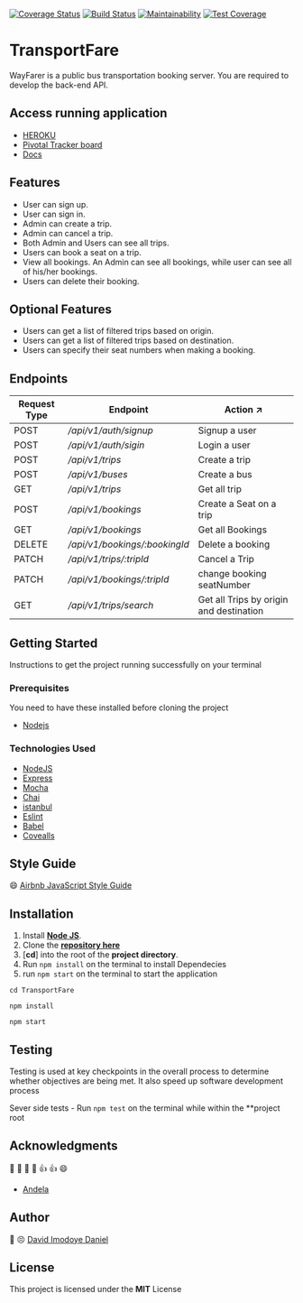 [![Coverage Status](https://coveralls.io/repos/github/danndav/TransportFare/badge.svg?branch=ft-167060869-sign-up-user)](https://coveralls.io/github/danndav/TransportFare?branch=ft-167060869-sign-up-user) [![Build Status](https://travis-ci.com/danndav/TransportFare.svg?branch=develop)](https://travis-ci.com/danndav/TransportFare) [![Maintainability](https://api.codeclimate.com/v1/badges/f7ae64c94c1e3dce9f27/maintainability)](https://codeclimate.com/github/danndav/TransportFare/maintainability) [![Test Coverage](https://api.codeclimate.com/v1/badges/f7ae64c94c1e3dce9f27/test_coverage)](https://codeclimate.com/github/danndav/TransportFare/test_coverage)

# TransportFare

WayFarer is a public bus transportation booking server. You are required to develop the back-end API.

## Access running application

- [HEROKU](https://transportfare.herokuapp.com/)
- [Pivotal Tracker board](https://www.pivotaltracker.com/n/projects/2358604)
- [Docs](https://transportfare.herokuapp.com/docs)

## Features
 
- User can sign up.
- User can sign in.
- Admin can create a trip.
- Admin can cancel a trip.
- Both Admin and Users can see all trips.
- Users can book a seat on a trip.
- View all bookings. An Admin can see all bookings, while user can see all of his/her
bookings.
- Users can delete their booking.

## Optional Features

- Users can get a list of filtered trips based on origin.
- Users can get a list of filtered trips based on destination.
- Users can specify their seat numbers when making a booking.

## Endpoints

| Request Type | Endpoint                                 | Action :arrow_upper_right:                  |
| ------------ | ---------------------------------------- | --------------------------------            |
| POST         | _/api/v1/auth/signup_                    | Signup a user                               |
| POST         | _/api/v1/auth/sigin_                     | Login a user                                |
| POST         | _/api/v1/trips_                          | Create a trip                               |
| POST         | _/api/v1/buses_                          | Create a bus                                |
| GET          | _/api/v1/trips_                          | Get all trip                                |
| POST         | _/api/v1/bookings_                       | Create a Seat on a trip                     |  
| GET          | _/api/v1/bookings_                       | Get all Bookings                            |
| DELETE       | _/api/v1/bookings/:bookingId_            | Delete a booking                            |
| PATCH        | _/api/v1/trips/:tripId_                  | Cancel a Trip                               |
| PATCH        | _/api/v1/bookings/:tripId_               | change booking seatNumber                   |
| GET          | _/api/v1/trips/search_                   | Get all Trips by origin and destination     |

## Getting Started

Instructions to get the project running successfully on your terminal

### Prerequisites

You need to have these installed before cloning the project

- [Nodejs](https://nodejs.org/en/download/)

### Technologies Used

- [NodeJS](https://nodejs.org)
- [Express](https://expressjs.com)
- [Mocha](https://mochajs.org)
- [Chai](www.chaijs.com)
- [istanbul](https://istanbul.js.org)
- [Eslint](https://eslint.org/)
- [Babel](https://babeljs.io/)
- [Covealls](https://coveralls.io/)

## Style Guide

:smile: [Airbnb JavaScript Style Guide](https://github.com/airbnb/javascript/)

## Installation

1. Install [**Node JS**](https://nodejs.org/en/).
2. Clone the [**repository here**](https://github.com/danndav/TransportFare.git)
3. [**cd**] into the root of the **project directory**.
4. Run `npm install` on the terminal to install Dependecies
5. run `npm start` on the terminal to start the application

```
cd TransportFare

npm install

npm start
```

## Testing

Testing is used at key checkpoints in the overall process to determine whether objectives are being met. It also speed up software development process

Sever side tests - Run `npm test` on the terminal while within the \*\*project root

## Acknowledgments

:clap: :clap: :clap: :clap: :+1: :+1: :smile:

- [Andela](http://andela.com)


## Author

:large_blue_circle: :persevere: [David Imodoye Daniel](https://github.com/danndav/TransportFare)

## License

This project is licensed under the **MIT** License
